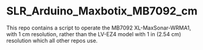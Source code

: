 # SLR_Arduino_Maxbotix_MB7092_cm
This repo contains a script to operate the MB7092 XL-MaxSonar-WRMA1, with 1 cm resolution, rather than the LV-EZ4 model with 1 in (2.54 cm) resolution which all other repos use.